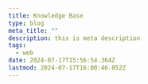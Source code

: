 ```yaml
---
title: Knowledge Base
type: blog
meta_title: ""
description: this is meta description
tags:
  - web
date: 2024-07-17T15:56:54.364Z
lastmod: 2024-07-17T16:00:46.052Z
---
```

